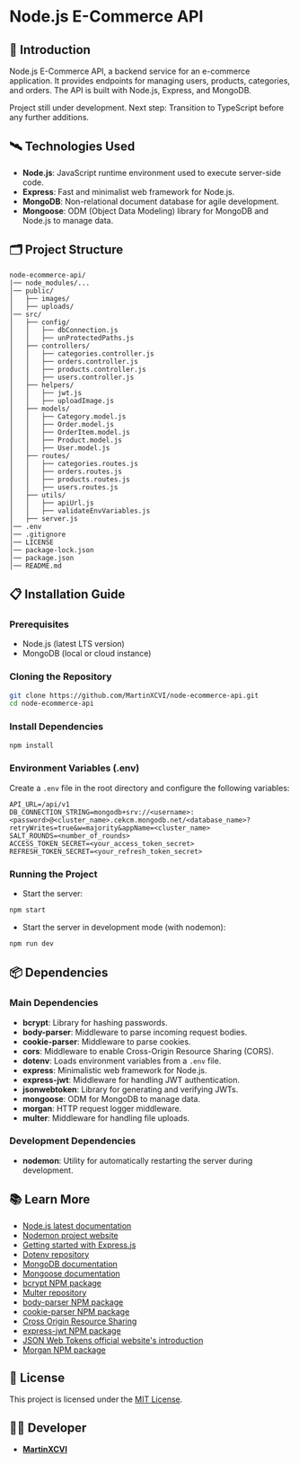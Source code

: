 # Node.js E-Commerce API

## 📄 Introduction

Node.js E-Commerce API, a backend service for an e-commerce application. It provides endpoints for managing users, products, categories, and orders. The API is built with Node.js, Express, and MongoDB.

Project still under development. Next step: Transition to TypeScript before any further additions.

## 🛰️ Technologies Used

- **Node.js**: JavaScript runtime environment used to execute server-side code.
- **Express**: Fast and minimalist web framework for Node.js.
- **MongoDB**: Non-relational document database for agile development.
- **Mongoose**: ODM (Object Data Modeling) library for MongoDB and Node.js to manage data.

## 🗂️ Project Structure

```
node-ecommerce-api/
|── node_modules/...
│── public/
│   ├── images/
│   ├── uploads/
│── src/
│   ├── config/
│   │   ├── dbConnection.js
│   │   ├── unProtectedPaths.js
│   ├── controllers/
│   │   ├── categories.controller.js
│   │   ├── orders.controller.js
│   │   ├── products.controller.js
│   │   ├── users.controller.js
│   ├── helpers/
│   │   ├── jwt.js
│   │   ├── uploadImage.js
│   ├── models/
│   │   ├── Category.model.js
│   │   ├── Order.model.js
│   │   ├── OrderItem.model.js
│   │   ├── Product.model.js
│   │   ├── User.model.js
│   ├── routes/
│   │   ├── categories.routes.js
│   │   ├── orders.routes.js
│   │   ├── products.routes.js
│   │   ├── users.routes.js
│   ├── utils/
│   │   ├── apiUrl.js
│   │   ├── validateEnvVariables.js
│   ├── server.js
│── .env
│── .gitignore
│── LICENSE
│── package-lock.json
│── package.json
│── README.md
```

## 📋 Installation Guide

### Prerequisites

- Node.js (latest LTS version)
- MongoDB (local or cloud instance)

### Cloning the Repository

```sh
git clone https://github.com/MartinXCVI/node-ecommerce-api.git
cd node-ecommerce-api
```

### Install Dependencies

```sh
npm install
```

### Environment Variables (.env)

Create a `.env` file in the root directory and configure the following variables:

```
API_URL=/api/v1
DB_CONNECTION_STRING=mongodb+srv://<username>:<password>@<cluster_name>.cekcm.mongodb.net/<database_name>?retryWrites=true&w=majority&appName=<cluster_name>
SALT_ROUNDS=<number_of_rounds>
ACCESS_TOKEN_SECRET=<your_access_token_secret>
REFRESH_TOKEN_SECRET=<your_refresh_token_secret>
```

### Running the Project

- Start the server:

```sh
npm start
```

- Start the server in development mode (with nodemon):

```sh
npm run dev
```

## 📦 Dependencies

### Main Dependencies

- **bcrypt**: Library for hashing passwords.
- **body-parser**: Middleware to parse incoming request bodies.
- **cookie-parser**: Middleware to parse cookies.
- **cors**: Middleware to enable Cross-Origin Resource Sharing (CORS).
- **dotenv**: Loads environment variables from a `.env` file.
- **express**: Minimalistic web framework for Node.js.
- **express-jwt**: Middleware for handling JWT authentication.
- **jsonwebtoken**: Library for generating and verifying JWTs.
- **mongoose**: ODM for MongoDB to manage data.
- **morgan**: HTTP request logger middleware.
- **multer**: Middleware for handling file uploads.

### Development Dependencies

- **nodemon**: Utility for automatically restarting the server during development.

## 📚 Learn More

- [Node.js latest documentation](https://nodejs.org/docs/latest/api/)
- [Nodemon project website](https://nodemon.io/)
- [Getting started with Express.js](https://expressjs.com/en/starter/installing.html)
- [Dotenv repository](https://github.com/motdotla/dotenv#readme)
- [MongoDB documentation](https://www.mongodb.com/docs/)
- [Mongoose documentation](https://mongoosejs.com/docs/)
- [bcrypt NPM package](https://www.npmjs.com/package/bcrypt)
- [Multer repository](https://github.com/expressjs/multer)
- [body-parser NPM package ](https://www.npmjs.com/package/body-parser)
- [cookie-parser NPM package](https://www.npmjs.com/package/cookie-parser)
- [Cross Origin Resource Sharing](https://developer.mozilla.org/en-US/docs/Web/HTTP/CORS)
- [express-jwt NPM package](https://www.npmjs.com/package/express-jwt)
- [JSON Web Tokens official website's introduction](https://jwt.io/introduction)
- [Morgan NPM package](https://www.npmjs.com/package/morgan)

## 📜 License

This project is licensed under the [MIT License](LICENSE).

## 🧑‍💻 Developer

- [**MartinXCVI**](https://github.com/MartinXCVI)